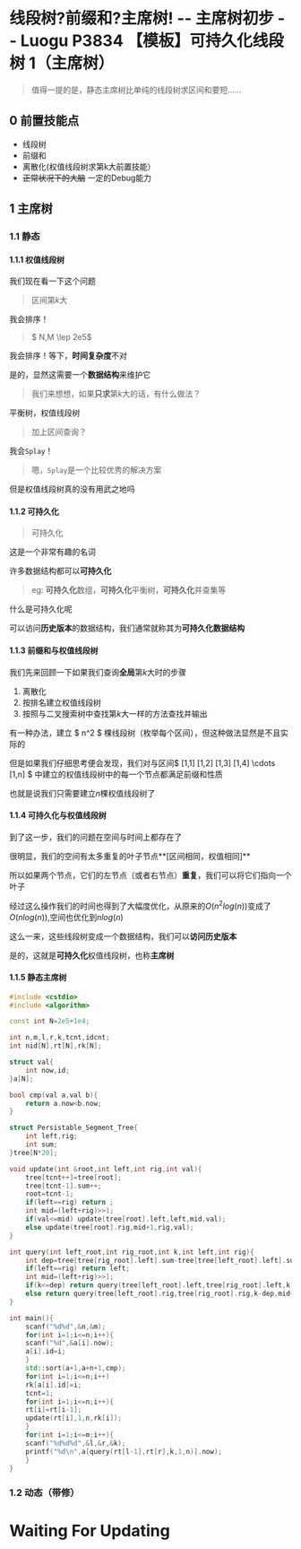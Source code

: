 # 线段树?前缀和?主席树! -- 主席树初步 -- Luogu P3834 【模板】可持久化线段树 1（主席树）

> 值得一提的是，静态主席树比单纯的线段树求区间和要短……

## 0 前置技能点

- 线段树
- 前缀和
- 离散化(权值线段树求第k大前置技能）
- ~~正常状况下的大脑~~ 一定的Debug能力

## 1 主席树

### 1.1 静态
#### 1.1.1 权值线段树
我们现在看一下这个问题

> 区间第$k$大

我会排序！

> $ N,M \lep 2e5$

我会排序！等下，**时间复杂度**不对

是的，显然这需要一个**数据结构**来维护它

> 我们来想想，如果**只求**第$k$大的话，有什么做法？

平衡树，权值线段树

> 加上区间查询？

我会`Splay`！

> 嗯，`Splay`是一个比较优秀的解决方案
    
但是权值线段树真的没有用武之地吗
#### 1.1.2 可持久化

> 可持久化

这是一个非常有趣的名词

许多数据结构都可以**可持久化**

> eg: **可持久化**数组，**可持久化**平衡树，**可持久化**并查集等

什么是可持久化呢

可以访问**历史版本**的数据结构，我们通常就称其为**可持久化数据结构**
#### 1.1.3 前缀和与权值线段树

我们先来回顾一下如果我们查询**全局**第$k$大时的步骤

1. 离散化
2. 按排名建立权值线段树
3. 按照与二叉搜索树中查找第$k$大一样的方法查找并输出

有一种办法，建立 $ n^2 $ 棵线段树（枚举每个区间），但这种做法显然是不且实际的

但是如果我们仔细思考便会发现，我们对与区间$ [1,1] [1,2] [1,3] [1,4] \cdots [1,n] $ 中建立的权值线段树中的每一个节点都满足前缀和性质

也就是说我们只需要建立$n$棵权值线段树了

#### 1.1.4 可持久化与权值线段树  

到了这一步，我们的问题在空间与时间上都存在了

很明显，我们的空间有太多重复的叶子节点**[区间相同，权值相同]**

所以如果两个节点，它们的左节点（或者右节点）**重复**，我们可以将它们指向一个叶子

经过这么操作我们的时间也得到了大幅度优化，从原来的$O(n^2log(n))$变成了$O(nlog(n))$,空间也优化到$nlog(n)$

这么一来，这些线段树变成一个数据结构，我们可以**访问历史版本**

是的，这就是**可持久化**权值线段树，也称**主席树**

#### 1.1.5 静态主席树
```cpp
#include <cstdio>
#include <algorithm>

const int N=2e5+1e4;

int n,m,l,r,k,tcnt,idcnt;
int nid[N],rt[N],rk[N];

struct val{
    int now,id;
}a[N];

bool cmp(val a,val b){
    return a.now<b.now;
}

struct Persistable_Segment_Tree{
    int left,rig;
    int sum;
}tree[N*20];

void update(int &root,int left,int rig,int val){
    tree[tcnt++]=tree[root];
    tree[tcnt-1].sum++;
    root=tcnt-1;
    if(left==rig) return ;
    int mid=(left+rig)>>1;
    if(val<=mid) update(tree[root].left,left,mid,val);
    else update(tree[root].rig,mid+1,rig,val);
}

int query(int left_root,int rig_root,int k,int left,int rig){
    int dep=tree[tree[rig_root].left].sum-tree[tree[left_root].left].sum;
    if(left==rig) return left;
    int mid=(left+rig)>>1;
    if(k<=dep) return query(tree[left_root].left,tree[rig_root].left,k,left,mid);
    else return query(tree[left_root].rig,tree[rig_root].rig,k-dep,mid+1,rig);
}

int main(){
    scanf("%d%d",&n,&m);
    for(int i=1;i<=n;i++){
    scanf("%d",&a[i].now);
    a[i].id=i;
    }
    std::sort(a+1,a+n+1,cmp);
    for(int i=1;i<=n;i++)
    rk[a[i].id]=i;
    tcnt=1;
    for(int i=1;i<=n;i++){
    rt[i]=rt[i-1];
    update(rt[i],1,n,rk[i]);
    }
    for(int i=1;i<=m;i++){
    scanf("%d%d%d",&l,&r,&k);
    printf("%d\n",a[query(rt[l-1],rt[r],k,1,n)].now);
    }
}
```
### 1.2 动态（带修）

# Waiting For Updating
